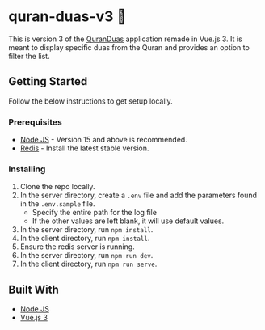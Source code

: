 # quran-duas-v3 :pray:

This is version 3 of the [QuranDuas](https://github.com/mamapam/QuranDuas) application remade in Vue.js 3. It is meant to display specific duas from the Quran and provides an option to filter the list.

## Getting Started

Follow the below instructions to get setup locally.

### Prerequisites

- [Node JS](https://nodejs.org/en/) - Version 15 and above is recommended.
- [Redis](https://redis.io/download) - Install the latest stable version.

### Installing

1. Clone the repo locally.
2. In the server directory, create a `.env` file and add the parameters found in the `.env.sample` file.
   - Specify the entire path for the log file
   - If the other values are left blank, it will use default values.
3. In the server directory, run `npm install`.
4. In the client directory, run `npm install`.
5. Ensure the redis server is running.
6. In the server directory, run `npm run dev`.
7. In the client directory, run `npm run serve`.

## Built With

- [Node JS](https://nodejs.org/en/)
- [Vue.js 3](https://v3.vuejs.org/)
